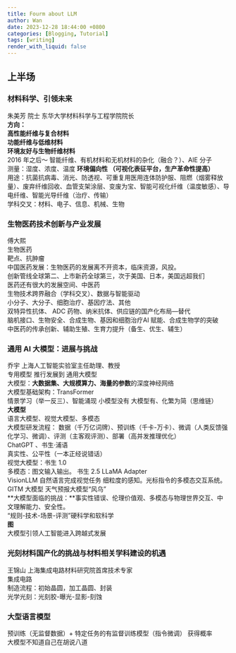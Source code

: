 ```yaml
---
title: Fourm about LLM
author: Wan
date: 2023-12-28 18:44:00 +0800
categories: [Blogging, Tutorial]
tags: [writing]
render_with_liquid: false
---
```


<a name="o6c3z"></a>
## 上半场
<a name="ZKwUU"></a>
### 材料科学、引领未来
朱美芳 院士 东华大学材料科学与工程学院院长<br />**方向：**<br />**高性能纤维与复合材料**<br />**功能纤维与低维材料**<br />**环境友好与生物纤维材料**<br />2016 年之后～ 智能纤维、有机材料和无机材料的杂化（融合？）、AIE 分子<br />测量：湿度、浓度、温度   **环境偏向性 （可视化表征平台，生产革命性提高）**<br />用途：抗菌抗病毒、消光、防透视、可重复用医用连体防护服、阻燃（烟雾释放量）、废弃纤维回收、血管支架涂层、变废为宝、智能可视化纤维（温度敏感）、导电纤维、智能光导纤维（治疗、传输）<br />学科交叉：材料、电子、信息、机械、生物

<a name="IEcgS"></a>
### 生物医药技术创新与产业发展
傅大熙<br />生物医药<br />靶点、抗肿瘤<br />中国医药发展：生物医药的发展离不开资本，临床资源，风投。<br />创新管线全球第二、上市新药全球第三，次于美国、日本，美国远超我们<br />医药还有很大的发展空间、中医药<br />生物技术跨界融合（学科交叉）、数据与智能驱动<br />小分子、大分子、细胞治疗、基因疗法、其他<br />双特异性抗体、 ADC 药物、纳米抗体、供应链的国产化布局—替代<br />脑机接口、生物安全、合成生物、基因和细胞治疗AI 赋能、合成生物学的突破<br />中医药的传承创新、辅助生殖、生育力提升（备生、优生、辅生）

<a name="O1WJW"></a>
### 通用 AI 大模型：进展与挑战
乔宇  上海人工智能实验室主任助理、教授<br />专用模型 推行发展到 通用大模型<br />大模型：**大数据集、大规模算力、海量的参数**的深度神经网络<br />大模型基础架构：TransFormer<br />情景学习（举一反三）、智能涌现 小模型没有 大模型有、化繁为简（思维链）<br />**大模型**<br />语言大模型、视觉大模型、多模态<br />大模型研发流程： 数据（千万亿词牌）、预训练（千卡-万卡）、微调（人类反馈强化学习、微调）、评测（主客观评测）、部署（高并发推理优化）<br />ChatGPT 、书生·浦语<br />真实性、公平性（一本正经说错话）<br />视觉大模型：书生 1.0<br />多模态：图文输入输出。 书生 2.5 LLaMA Adapter<br />VisionLLM 自然语言完成视觉任务 细粒度的感知。光标指令的多模态交互系统。<br />GITM 大模型 天气预报大模型“风乌”<br />**大模型面临的挑战：**事实性错误、伦理价值观、多模态与物理世界交互、中文理解能力、安全性。<br />“规则-技术-场景-评测”硬科学和软科学<br />**图**<br />大模型引领人工智能进入跨越式发展

<a name="p3hvL"></a>
### 光刻材料国产化的挑战与材料相关学科建设的机遇
王锦山 上海集成电路材料研究院首席技术专家<br />集成电路<br />制造流程：初始晶圆，加工晶圆、封装<br />光学光刻：光刻胶-曝光-显影-刻蚀

<a name="xzZYO"></a>
### 大型语言模型
预训练（无监督数据）+ 特定任务的有监督训练模型（指令微调）  获得概率<br />大模型不知道自己在胡说八道

